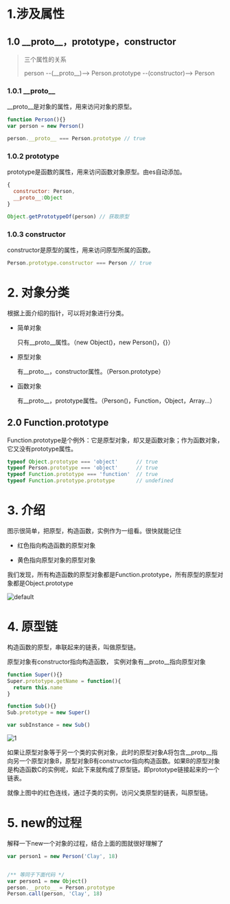 
# 1.涉及属性

## 1.0 \_\_proto\_\_，prototype，constructor

> 三个属性的关系
>
> person --(\_\_proto\_\_)--> Person.prototype  --(constructor)--> Person

### 1.0.1 \_\_proto\_\_
__proto__是对象的属性，用来访问对象的原型。
```js
function Person(){}
var person = new Person()

person.__proto__ === Person.prototype // true
```

### 1.0.2 prototype
prototype是函数的属性，用来访问函数对象原型。由es自动添加。
```js
{
  constructor: Person,
  __proto__:Object
}

Object.getPrototypeOf(person) // 获取原型
```

### 1.0.3 constructor
constructor是原型的属性，用来访问原型所属的函数。
```js
Person.prototype.constructor === Person // true
```



# 2. 对象分类
根据上面介绍的指针，可以将对象进行分类。
- 简单对象

  只有__proto__属性。（new Object()，new Person()，{}）

- 原型对象

  有__proto__，constructor属性。（Person.prototype）

- 函数对象

  有__proto__，prototype属性。（Person()，Function，Object，Array...）


## 2.0 Function.prototype
Function.prototype是个例外：它是原型对象，却又是函数对象；作为函数对象，它又没有prototype属性。


```js
typeof Object.prototype === 'object'      // true
typeof Person.prototype === 'object'      // true
typeof Function.prototype === 'function'  // true
typeof Function.prototype.prototype       // undefined
```




# 3. 介绍
图示很简单，把原型，构造函数，实例作为一组看。很快就能记住
- 红色指向构造函数的原型对象

- 黄色指向原型对象的原型对象


我们发现，所有构造函数的原型对象都是Function.prototype，所有原型的原型对象都是Object.prototype

![default](https://user-images.githubusercontent.com/13444818/35474510-19b211e8-03ca-11e8-905b-854ac12ef6e7.png)





# 4. 原型链
构造函数的原型，串联起来的链表，叫做原型链。

原型对象有constructor指向构造函数，
实例对象有__proto__指向原型对象


```js
function Super(){}
Super.prototype.getName = function(){
  return this.name
}

function Sub(){}
Sub.prototype = new Super()

var subInstance = new Sub()
```

![1](https://user-images.githubusercontent.com/13444818/35479987-3fb15f6e-043f-11e8-9ec1-8bf466d1b172.png)

如果让原型对象等于另一个类的实例对象，此时的原型对象A将包含__protp__指向另一个原型对象B，原型对象B有constructor指向构造函数。如果B的原型对象是构造函数C的实例呢，如此下来就构成了原型链。即prototype链接起来的一个链表。

就像上图中的红色连线，通过子类的实例，访问父类原型的链表，叫原型链。



# 5. new的过程
解释一下new一个对象的过程，结合上面的图就很好理解了
```js
var person1 = new Person('Clay', 18)


/** 等同于下面代码 */
var person1 = new Object()
person.__proto__ = Person.prototype
Person.call(person, 'Clay', 18)
```